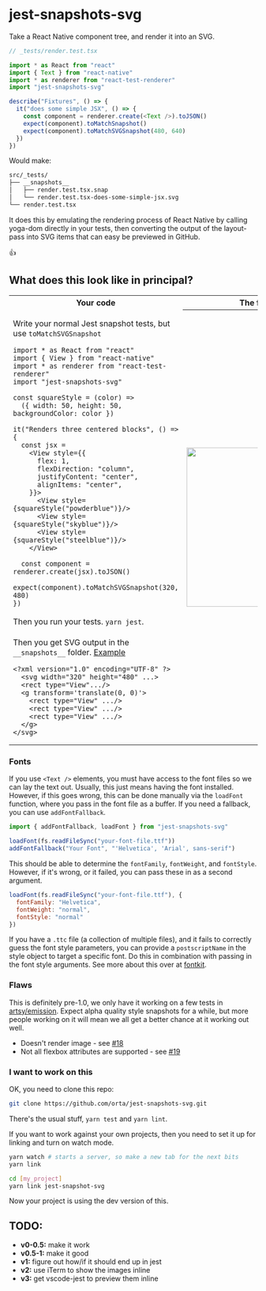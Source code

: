 # jest-snapshots-svg

Take a React Native component tree, and render it into an SVG.

```ts
// _tests/render.test.tsx

import * as React from "react"
import { Text } from "react-native"
import * as renderer from "react-test-renderer"
import "jest-snapshots-svg"

describe("Fixtures", () => {
  it("does some simple JSX", () => {
    const component = renderer.create(<Text />).toJSON()
    expect(component).toMatchSnapshot()
    expect(component).toMatchSVGSnapshot(480, 640)
  })
})
```

Would make:

```sh
src/_tests/
├── __snapshots__
│   ├── render.test.tsx.snap
│   └── render.test.tsx-does-some-simple-jsx.svg
└── render.test.tsx
```

It does this by emulating the rendering process of React Native by calling yoga-dom directly in your tests, then converting the output of the layout-pass into SVG items that can easy be previewed in GitHub.

👍

## What does this look like in principal?

<table>
  <tr>
    <th width="30%">Your code</th>
    <th width="30%">The final SVG</th>
  </tr>
  <tr>
    <td><p>Write your normal Jest snapshot tests, but use <code>toMatchSVGSnapshot</code></p>

    import * as React from "react"
    import { View } from "react-native"
    import * as renderer from "react-test-renderer"
    import "jest-snapshots-svg"

    const squareStyle = (color) =>
      ({ width: 50, height: 50, backgroundColor: color })

    it("Renders three centered blocks", () => {
      const jsx =
        <View style={{
          flex: 1,
          flexDirection: "column",
          justifyContent: "center",
          alignItems: "center",
        }}>
          <View style={squareStyle("powderblue")}/>
          <View style={squareStyle("skyblue")}/>
          <View style={squareStyle("steelblue")}/>
        </View>

      const component = renderer.create(jsx).toJSON()
      expect(component).toMatchSVGSnapshot(320, 480)
    })

  </td>
    <th rowspan="9"><img width="322" height"482" src="https://github.com/orta/jest-snapshots-svg/blob/use-long-names/web/screenshot.png?raw=true"></th>
  </tr>
  <tr>
    <td>Then you run your tests. <code>yarn jest</code>.</td>
  </tr>
    <td><p>Then you get SVG output in the <code>__snapshots__</code> folder. <a href='https://github.com/orta/jest-snapshots-svg/blob/master/src/_tests/example_layouts/__snapshots__/_align-items.test.tsx-renders-three-vertically-horizontally-centeredblocks.svg?short_path=8153b80'>Example</a></p>

    <?xml version="1.0" encoding="UTF-8" ?>
      <svg width="320" height="480" ...>
      <rect type="View".../>
      <g transform='translate(0, 0)'>
        <rect type="View" .../>
        <rect type="View" .../>
        <rect type="View" .../>
      </g>
    </svg>

</td>
  </tr>
</table>

### Fonts

If you use `<Text />` elements, you must have access to the font files so we can lay the text out.
Usually, this just means having the font installed. However, if this goes wrong, this can be done
manually via the `loadFont` function, where you pass in the font file as a buffer. If you need a
fallback, you can use `addFontFallback`.

```js
import { addFontFallback, loadFont } from "jest-snapshots-svg"

loadFont(fs.readFileSync("your-font-file.ttf"))
addFontFallback("Your Font", "'Helvetica', 'Arial', sans-serif")
```

This should be able to determine the `fontFamily`, `fontWeight`, and `fontStyle`. However, if it's
wrong, or it failed, you can pass these in as a second argument.

```js
loadFont(fs.readFileSync("your-font-file.ttf"), {
  fontFamily: "Helvetica",
  fontWeight: "normal",
  fontStyle: "normal"
})
```

If you have a `.ttc` file (a collection of multiple files), and it fails to correctly guess the font
style parameters, you can provide a `postscriptName` in the style object to target a specific font.
Do this in combination with passing in the font style arguments. See more about this over at
[fontkit](https://github.com/devongovett/fontkit#api).

### Flaws

This is definitely pre-1.0, we only have it working on a few tests in [artsy/emission](https://github.com/artsy/emission/). Expect alpha quality style snapshots for a while, but more people working on it will mean we all get a better chance at it working out well.

* Doesn't render image - see [#18](https://github.com/orta/jest-snapshots-svg/issues/18)
* Not all flexbox attributes are supported - see [#19](https://github.com/orta/jest-snapshots-svg/issues/19)

### I want to work on this

OK, you need to clone this repo:

```sh
git clone https://github.com/orta/jest-snapshots-svg.git
```

There's the usual stuff, `yarn test` and `yarn lint`.

If you want to work against your own projects, then you need to set it up for linking and turn on watch mode.

```sh
yarn watch # starts a server, so make a new tab for the next bits
yarn link

cd [my_project]
yarn link jest-snapshot-svg
```

Now your project is using the dev version of this.

## TODO:

- **v0-0.5:** make it work
- **v0.5-1:** make it good
- **v1:** figure out how/if it should end up in jest
- **v2:** use iTerm to show the images inline
- **v3:** get vscode-jest to preview them inline
